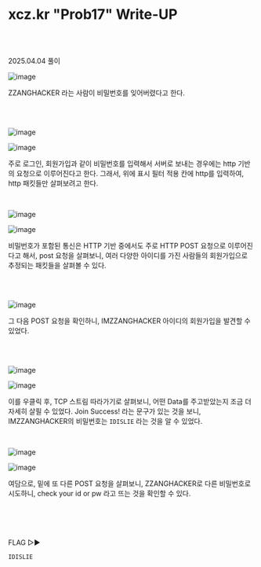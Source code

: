 <!DOCTYPE html>
<html>
<head>
    <link rel="stylesheet" type="text/css" href="style.css">
</head>
<body>
    <h1> xcz.kr "Prob17"  Write-UP</h1>
</body>
<br>
<br>
</html>

2025.04.04 풀이

![image](https://github.com/user-attachments/assets/ea43d52b-dd73-4e64-a0e2-e1d1779324c3)

ZZANGHACKER 라는 사람이 비밀번호를 잊어버렸다고 한다.

<br>

</br>  

![image](https://github.com/user-attachments/assets/b4d7d157-12ee-45e6-b306-b289cc73bbc2)

![image](https://github.com/user-attachments/assets/e40fccfa-c25b-4d9b-b039-f8eaa816db15)

주로 로그인, 회원가입과 같이 비밀번호를 입력해서 서버로 보내는 경우에는 http 기반의 요청으로 이루어진다고 한다. 그래서, 위에 표시 필터 적용 칸에 http를 입력하여, http 패킷들만 살펴보려고 한다. 
<br>

</br>

![image](https://github.com/user-attachments/assets/ee29a9ea-d7a0-4f86-948c-f922d74e047a)

![image](https://github.com/user-attachments/assets/c6f25225-0912-4196-a426-88e23a6f9948)

비밀번호가 포함된 통신은 HTTP 기반 중에서도 주로 HTTP POST 요청으로 이루어진다고 해서, post 요청을 살펴보니, 여러 다양한 아이디를 가진 사람들의 회원가입으로 추정되는 패킷들을 살펴볼 수 있다.

<br>

</br>

![image](https://github.com/user-attachments/assets/befa2fb2-c4a9-441c-9ef0-3360fad1ba43)

그 다음 POST 요청을 확인하니, IMZZANGHACKER 아이디의 회원가입을 발견할 수 있었다.

<br>

</br>

![image](https://github.com/user-attachments/assets/36a0d819-912d-4334-bbaa-2cad2f891d3c)

![image](https://github.com/user-attachments/assets/49f2088d-a26a-414b-8649-0ab089680f4e)

이를 우클릭 후, TCP 스트림 따라가기로 살펴보니, 어떤 Data를 주고받았는지 조금 더 자세히 살필 수 있었다. Join Success! 라는 문구가 있는 것을 보니, IMZZANGHACKER의 비밀번호는 `IDISLIE` 라는 것을 알 수 있었다.
<br>

</br>

![image](https://github.com/user-attachments/assets/6901357c-ca1b-4cda-a918-de11cce7625b)

![image](https://github.com/user-attachments/assets/7b32847a-269d-4926-8ccc-ab6c77e91843)

여담으로, 밑에 또 다른 POST 요청을 살펴보니, ZZANGHACKER로 다른 비밀번호로 시도하니, check your id or pw 라고 뜨는 것을 확인할 수 있다.

<br>

</br>
<br>

</br>
FLAG ▷▶

```
IDISLIE
```

